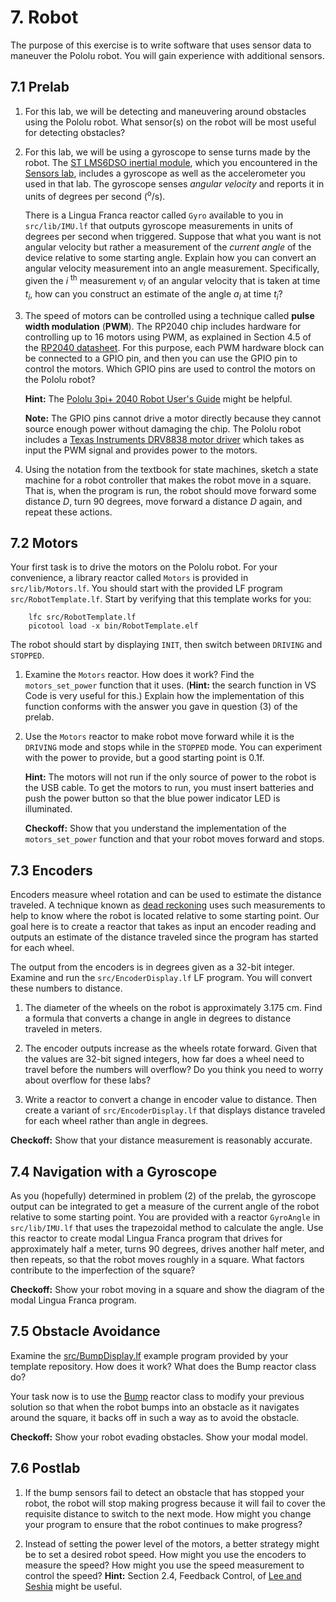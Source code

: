# 7. Robot

<style type="text/css">
    ol ol { list-style-type: lower-alpha; }
</style>

The purpose of this exercise is to write software that uses sensor data to maneuver the Pololu robot.  You will gain experience with additional sensors.

## 7.1 Prelab

1. For this lab, we will be detecting and maneuvering around obstacles using the Pololu robot. What sensor(s) on the robot will be most useful for detecting obstacles?

2. For this lab, we will be using a gyroscope to sense turns made by the robot. 
The [ST LMS6DSO inertial module](https://www.pololu.com/file/0J1899/lsm6dso.pdf), which you encountered in the [Sensors lab](./Sensors.md), includes a gyroscope as well as the accelerometer you used in that lab.
The gyroscope senses *angular velocity* and reports it in units of degrees per second (<sup>o</sup>/s).

    There is a Lingua Franca reactor called `Gyro` available to you in `src/lib/IMU.lf` that outputs gyroscope measurements in units of degrees per second when triggered.
    Suppose that what you want is not angular velocity but rather a measurement of the
    *current angle* of the device relative to some starting angle.
    Explain how you can convert an angular velocity measurement into an angle measurement.
    Specifically, given the *i* <sup>th</sup> measurement *v*<sub><i>i</i></sub> of an angular velocity that is taken at time *t*<sub><i>i</i></sub>,
how can you construct an estimate of the angle *a*<sub><i>i</i></sub> at time *t*<sub><i>i</i></sub>?

3. The speed of motors can be controlled using a technique called **pulse width modulation** (**PWM**).  The RP2040 chip includes hardware for controlling up to 16 motors using PWM, as explained in Section 4.5 of the [RP2040 datasheet](https://datasheets.raspberrypi.com/rp2040/rp2040-datasheet.pdf).  For this purpose, each PWM hardware block can be connected to a GPIO pin, and then you can use the GPIO pin to control the motors.  Which GPIO pins are used to control the motors on the Pololu robot?

    **Hint:** The [Pololu 3pi+ 2040 Robot User's Guide](https://www.pololu.com/docs/0J86) might be helpful.
    
    **Note:** The GPIO pins cannot drive a motor directly because they cannot source enough power without damaging the chip.  The Pololu robot includes a [Texas Instruments DRV8838 motor driver](https://www.ti.com/lit/ds/symlink/drv8838.pdf) which takes as input the PWM signal and provides power to the motors.


4. Using the notation from the textbook for state machines, sketch a state machine
for a robot controller that makes the robot move in a square. That is, when the program is run,
the robot should move forward some distance *D*,
turn 90 degrees, move forward a distance *D* again, and repeat these actions.

## 7.2 Motors

Your first task is to drive the motors on the Pololu robot. For your convenience, a library reactor called `Motors` is provided in `src/lib/Motors.lf`.  You should start with the provided LF program `src/RobotTemplate.lf`.  Start by verifying that this template works for you:

```
    lfc src/RobotTemplate.lf
    picotool load -x bin/RobotTemplate.elf
```

The robot should start by displaying `INIT`, then switch between `DRIVING` and `STOPPED`.

1. Examine the `Motors` reactor. How does it work?  Find the `motors_set_power` function that it uses. (**Hint:** the search function in VS Code is very useful for this.) Explain how the implementation of this function conforms with the answer you gave in question (3) of the prelab.

2. Use the `Motors` reactor to make robot move forward while it is the `DRIVING` mode and stops while in the `STOPPED` mode.  You can experiment with the power to provide, but a good starting point is 0.1f.

    **Hint:** The motors will not run if the only source of power to the robot is the USB cable.  To get the motors to run, you must insert batteries and push the power button so that the blue power indicator LED is illuminated.

    **Checkoff:** Show that you understand the implementation of the `motors_set_power` function and that your robot moves forward and stops.

## 7.3 Encoders

Encoders measure wheel rotation and can be used to estimate the distance traveled.
A technique known as [dead reckoning](https://en.wikipedia.org/wiki/Dead_reckoning) uses such measurements to help to know where the robot is located relative to some starting point.
Our goal here is to create a reactor that takes as input an encoder reading and outputs
an estimate of the distance traveled since the program has started for each wheel.

The output from the encoders is in degrees given as a 32-bit integer.
Examine and run the `src/EncoderDisplay.lf` LF program.
You will convert these numbers to distance.

1. The diameter of the wheels on the robot is approximately 3.175 cm.
Find a formula that converts a change in angle in degrees to distance traveled in meters.

2. The encoder outputs increase as the wheels rotate forward. Given that the values are 32-bit signed integers, how far does a wheel need to travel before the numbers will overflow?  Do you think you need to worry about overflow for these labs?

3. Write a reactor to convert a change in encoder value to distance.
Then create a variant of `src/EncoderDisplay.lf` that displays distance traveled for each wheel rather than angle in degrees.

**Checkoff:** Show that your distance measurement is reasonably accurate.

## 7.4 Navigation with a Gyroscope

As you (hopefully) determined in problem (2) of the prelab, the gyroscope output can be integrated to get a measure of the current angle of the robot relative to some starting point.
You are provided with a reactor `GyroAngle` in `src/lib/IMU.lf` that uses the trapezoidal method to calculate the angle.  Use this reactor to create modal Lingua Franca program that drives for approximately half a meter, turns 90 degrees, drives another half meter, and then repeats, so that the robot moves roughly in a square.  What factors contribute to the imperfection of the square?

**Checkoff:** Show your robot moving in a square and show the diagram of the modal Lingua Franca program.

## 7.5 Obstacle Avoidance

Examine the [src/BumpDisplay.lf](https://github.com/lf-lang/lf-3pi-template/blob/main/src/BumpDisplay.lf) example program provided by your template repository.
How does it work?
What does the Bump reactor class do?

Your task now is to use the [Bump](https://github.com/lf-lang/lf-3pi-template/blob/main/src/lib/Bump.lf) reactor class to modify your previous solution so that when the robot bumps into an obstacle as it navigates around the square, it backs off in such a way as to avoid the obstacle.

**Checkoff:** Show your robot evading obstacles.  Show your modal model.

## 7.6 Postlab

1. If the bump sensors fail to detect an obstacle that has stopped your robot, the robot will stop making progress because it will fail to cover the requisite distance to switch to the next mode.  How might you change your program to ensure that the robot continues to make progress?

2. Instead of setting the power level of the motors, a better strategy might be to set a desired robot speed.  How might you use the encoders to measure the speed?  How might you use the speed measurement to control the speed?  **Hint:** Section 2.4, Feedback Control, of [Lee and Seshia](https://leeseshia.org) might be useful.


